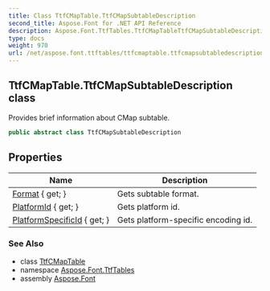 ```yaml
---
title: Class TtfCMapTable.TtfCMapSubtableDescription
second_title: Aspose.Font for .NET API Reference
description: Aspose.Font.TtfTables.TtfCMapTableTtfCMapSubtableDescription class. Provides brief information about CMap subtable
type: docs
weight: 970
url: /net/aspose.font.ttftables/ttfcmaptable.ttfcmapsubtabledescription/
---
```

## TtfCMapTable.TtfCMapSubtableDescription class

Provides brief information about CMap subtable.

```csharp
public abstract class TtfCMapSubtableDescription
```

## Properties

| Name | Description |
| --- | --- |
| [Format](../../aspose.font.ttftables/ttfcmaptable.ttfcmapsubtabledescription/format) { get; } | Gets subtable format. |
| [PlatformId](../../aspose.font.ttftables/ttfcmaptable.ttfcmapsubtabledescription/platformid) { get; } | Gets platform id. |
| [PlatformSpecificId](../../aspose.font.ttftables/ttfcmaptable.ttfcmapsubtabledescription/platformspecificid) { get; } | Gets platform-specific encoding id. |

### See Also

* class [TtfCMapTable](../ttfcmaptable/)
* namespace [Aspose.Font.TtfTables](../../aspose.font.ttftables/)
* assembly [Aspose.Font](../../)


